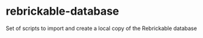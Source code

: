 # rebrickable-database
Set of scripts to import and create a local copy of the Rebrickable database
